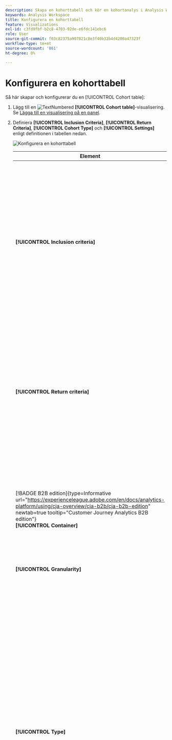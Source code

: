 ```yaml
---
description: Skapa en kohorttabell och kör en kohortanalys i Analysis Workspace.
keywords: Analysis Workspace
title: Konfigurera en kohorttabell
feature: Visualizations
exl-id: c3fd9fbf-b2c8-4703-92de-e6fdc141ebc6
role: User
source-git-commit: f03c82375a907821c8e3f40b32b4d4200a47323f
workflow-type: tm+mt
source-wordcount: '861'
ht-degree: 0%

---
```


# Konfigurera en kohorttabell

Så här skapar och konfigurerar du en [!UICONTROL Cohort table]:

1. Lägg till en ![TextNumbered](/help/assets/icons/TextNumbered.svg) **[!UICONTROL Cohort table]**-visualisering. Se [Lägga till en visualisering på en panel](../freeform-analysis-visualizations.md#add-visualizations-to-a-panel).

1. Definiera **[!UICONTROL Inclusion Criteria]**, **[!UICONTROL Return Criteria]**, **[!UICONTROL Cohort Type]** och **[!UICONTROL Settings]** enligt definitionen i tabellen nedan.

   ![Konfigurera en kohorttabell](assets/cohort-configure.png)

   | Element | Beskrivning |
   |--- |--- |
   | **[!UICONTROL Inclusion criteria]** | Du kan använda upp till 10 inkluderingssegment och upp till 3 inkluderingsvärden. Måttet anger vilken kohort en användare tillhör. Om inkluderingsmåttet till exempel är Order, inkluderas endast användare som lade en order under kohortanalysens tidsintervall i den initiala kohorten.<br>Standardoperatorn mellan mätvärden är AND, men du kan ändra den till OR. Dessutom kan du lägga till numerisk segmentering i dessa mått. Till exempel: `Sessions >= 1`.</br> |
   | **[!UICONTROL Return criteria]** | Du kan använda upp till 10 retursegment och upp till 3 returvärden. Måttet anger om användaren har behållits (kvarhållning) eller inte (bortfall). Om returvärdet till exempel är Videovyer visas bara de användare som visade videor under efterföljande tidsperioder (efter den period då de lades till i en kohort) som sparade. Ett annat mått som kvantifierar kvarhållandet är sessioner. |
   | [!BADGE B2B edition]{type=Informative url="https://experienceleague.adobe.com/en/docs/analytics-platform/using/cja-overview/cja-b2b/cja-b2b-edition" newtab=true tooltip="Customer Journey Analytics B2B edition"}<br/>**[!UICONTROL Container]** | Som standard är kohortanalysen knuten till personbehållaren. Om det finns fler behållare än den person som är tillgänglig via den kontobaserade anslutningen som stöder Workspace-projektet kan du välja en annan behållare för kohortanalysen i listrutan **[!UICONTROL Container]**. |
   | **[!UICONTROL Granularity]** | Tidsgranulariteten för dag, vecka, månad, kvartal eller år. |
   | **[!UICONTROL Type]** | **[!UICONTROL Retention]** (standard): En **[!UICONTROL Retention]**-kohort mäter hur bra din person kohorter återgår till din egenskap över tid. En bevarandekohort är standardkohorten och anger att användaren ska returnera och upprepa beteendet. En grön färg anger en [!UICONTROL Retention]-kohort i tabellen.<br>**[!UICONTROL Churn]**: En **[!UICONTROL Churn]**-kohort (kallas även attribut eller utfall) mäter hur din personkohort faller bort från din egenskap över tid. Churn är motsatsen till kvarhållande: `Churn = 1 - Retention`. [!UICONTROL Churn] är ett bra mått på hur kantig kunderna är och hur ofta de inte kommer tillbaka. Du kan använda urn för att analysera och identifiera fokusområden: vilka kohortsegment kan behöva lite uppmärksamhet? En röd färg indikerar en [!UICONTROL Churn]-kohort i tabellen (liknar utfallet i **[!UICONTROL Flow]**-visualiseringen).</br> |
   | **[!UICONTROL Settings]** | **[!UICONTROL Rolling calculation]**: Beräkna kvarhållande eller bortfall baserat på föregående kolumn, i stället för kolumnen Inkluderat (standard). [!UICONTROL Rolling Calculation] ändrar beräkningsmetoden för dina returperioder. Vid den normala beräkningen hittas användare som uppfyller returkriterierna och som ingick i inkluderingsperioden. Oavsett om de var i kohorten eller inte under den föregående perioden. I stället hittar [!UICONTROL Rolling Calculation] användare som uppfyller returvillkoret och som var en del av den föregående perioden. Därför segmenterar och fördelar [!UICONTROL Rolling Calculation] de användare som kontinuerligt uppfyller kriterierna för retur under perioden. [!UICONTROL Return]-villkor används för var och en av perioderna som leder fram till den valda perioden. </br><br>**[!UICONTROL Latency Table]**: En [!UICONTROL Latency table] mäter tiden som har gått före och efter det att inkluderingshändelsen inträffade. [!UICONTROL Latency table] är användbart för för-/efteranalys. Du har till exempel en kommande produkt eller kampanj och vill spåra beteendet före och efter lanseringen. I [!UICONTROL Latency table] visas för- och efterhandsbeteendet sida vid sida för att se den direkta effekten. Cellerna före inkludering i [!UICONTROL Latency table] beräknar användare som uppfyller villkoren för [!UICONTROL Inclusion] i inkluderingsperioden och sedan uppfyller villkoren för [!UICONTROL Return] i perioderna före inkluderingsperioden. Observera att [!UICONTROL Latency table] och [!UICONTROL Custom dimension cohort] inte kan användas tillsammans.</br><br>**[!UICONTROL Custom dimension cohort]**: Skapa kohorter baserat på den valda dimensionen i stället för tidsbaserade kohorter (standard). Många kunder vill analysera sina kohorter med något annat än tid, och med den nya funktionen Custom Dimension Cohort kan du skapa kohorter baserat på de mått de väljer. Använd dimensioner, som marknadsföringskanal, kampanj, produkt, sida, region eller någon annan dimension för att visa hur kvarhållandet ändras baserat på de olika värdena för de här dimensionerna. Segmentdefinitionen [!UICONTROL Custom Dimension] för kohort tillämpar endast dimensionsobjektet som en del av inkluderingsperioden, inte som en del av returdefinitionen.</br><br>När du har valt alternativet [!UICONTROL Custom dimension cohort] kan du dra och släppa vilken dimension du vill i släppzonen. Genom att lägga till dimensioner kan du jämföra liknande dimensionsobjekt under samma tidsperiod. Du kan till exempel jämföra hur storstäder fungerar sida vid sida, produkter, kampanjer osv. Tabellen Kohort returnerar de 14 främsta dimensionsobjekten. Du kan emellertid använda ett ![segment](/help/assets/icons/Filter.svg) för att endast visa önskade dimensionsobjekt. [!UICONTROL Custom dimension cohort] kan inte användas med funktionen [!UICONTROL Latency table].</br> |

1. Klicka på **[!UICONTROL Build]**.
1. Om du vill konfigurera om [!UICONTROL Cohort table] väljer du ![Redigera](/help/assets/icons/Edit.svg).

1. (Valfritt) Skapa ett segment eller en målgrupp från en markering.

   Markera celler (angränsande eller icke-angränsande) och högerklicka sedan > **[!UICONTROL Create Segment From Selection]**.

   ![Skapa segment eller målgrupp](assets/retention-createfilter.png)

1. I [Segmentverktyget](/help/components/filters/filter-builder.md) redigerar du segmentet ytterligare och klickar sedan på **[!UICONTROL Save]**.

   Det sparade segmentet kan användas i panelen [!UICONTROL Segment] i [!UICONTROL Analysis Workspace].

## Inställningar

Du kan definiera specifika inställningar för en [!UICONTROL Cohort table].

1. Välj ![Inställning](/help/assets/icons/Setting.svg) om du vill justera [!UICONTROL Cohort table]-inställningarna.

   | Inställning | Beskrivning |
   |---|---|
   | **Visa endast procent** | Tar bort talvärdet och visar bara procentvärdet. |
   | **Avrunda procent till närmaste heltal** | Avrundar procentvärdet till närmaste heltal i stället för att visa decimalvärdet. |
   | **Visa genomsnittlig procentrad** | Infogar en ny rad högst upp i tabellen och lägger sedan till medelvärdet för värdena i varje kolumn. |


>[!MORELIKETHIS]
>
>[Lägg till en visualisering på en panel](/help/analysis-workspace/visualizations/freeform-analysis-visualizations.md#add-visualizations-to-a-panel)
>[Visualiseringsinställningar](/help/analysis-workspace/visualizations/freeform-analysis-visualizations.md#settings)
>[Snabbmenyn Visualisering ](/help/analysis-workspace/visualizations/freeform-analysis-visualizations.md#context-menu)
>

